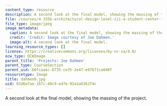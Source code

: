 ```yaml
---
content_type: resource
description: A second look at the final model, showing the massing of the project.
file: /courses/4-155b-architectural-design-level-iii-a-student-center-for-mit-fall-2004/03d6e7ae167c48c9e47e92a1a6362f4c_dahmen8.jpg
file_type: image/jpeg
image_metadata:
  caption: A second look at the final model, showing the massing of the project.
  credit: 'Credit: Image courtesy of Joe Dahmen.'
  image-alt: A second look at the final model.
learning_resource_types: []
license: https://creativecommons.org/licenses/by-nc-sa/4.0/
ocw_type: OCWImage
parent_title: 'Projects: Joe Dahmen'
parent_type: CourseSection
parent_uid: b0fcaaec-8735-ce35-2e47-e97671ca040f
resourcetype: Image
title: dahmen8.jpg
uid: 03d6e7ae-167c-48c9-e47e-92a1a6362f4c
---
```

A second look at the final model, showing the massing of the project.